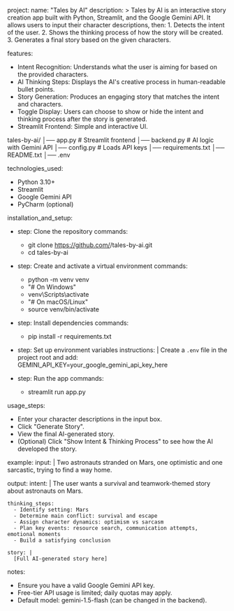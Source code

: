 project:
  name: "Tales by AI"
  description: >
    Tales by AI is an interactive story creation app built with Python, Streamlit, and the Google Gemini API.
    It allows users to input their character descriptions, then:
      1. Detects the intent of the user.
      2. Shows the thinking process of how the story will be created.
      3. Generates a final story based on the given characters.

features:
  - Intent Recognition: Understands what the user is aiming for based on the provided characters.
  - AI Thinking Steps: Displays the AI's creative process in human-readable bullet points.
  - Story Generation: Produces an engaging story that matches the intent and characters.
  - Toggle Display: Users can choose to show or hide the intent and thinking process after the story is generated.
  - Streamlit Frontend: Simple and interactive UI.

tales-by-ai/
│── app.py           # Streamlit frontend
│── backend.py       # AI logic with Gemini API
│── config.py        # Loads API keys
│── requirements.txt
│── README.txt
│── .env

technologies_used:
  - Python 3.10+
  - Streamlit
  - Google Gemini API
  - PyCharm (optional)

installation_and_setup:
  - step: Clone the repository
    commands:
      - git clone https://github.com/<your-username>/tales-by-ai.git
      - cd tales-by-ai

  - step: Create and activate a virtual environment
    commands:
      - python -m venv venv
      - "# On Windows"
      - venv\Scripts\activate
      - "# On macOS/Linux"
      - source venv/bin/activate

  - step: Install dependencies
    commands:
      - pip install -r requirements.txt

  - step: Set up environment variables
    instructions: |
      Create a `.env` file in the project root and add:
      GEMINI_API_KEY=your_google_gemini_api_key_here

  - step: Run the app
    commands:
      - streamlit run app.py

usage_steps:
  - Enter your character descriptions in the input box.
  - Click "Generate Story".
  - View the final AI-generated story.
  - (Optional) Click "Show Intent & Thinking Process" to see how the AI developed the story.

example:
  input: |
    Two astronauts stranded on Mars, one optimistic and one sarcastic, trying to find a way home.

  output:
    intent: |
      The user wants a survival and teamwork-themed story about astronauts on Mars.

    thinking_steps:
      - Identify setting: Mars
      - Determine main conflict: survival and escape
      - Assign character dynamics: optimism vs sarcasm
      - Plan key events: resource search, communication attempts, emotional moments
      - Build a satisfying conclusion

    story: |
      [Full AI-generated story here]

notes:
  - Ensure you have a valid Google Gemini API key.
  - Free-tier API usage is limited; daily quotas may apply.
  - Default model: gemini-1.5-flash (can be changed in the backend).
